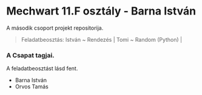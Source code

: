 # Mechwart 11.F osztály - Barna István 
A második csoport projekt repositorija. 
> Feladatbeosztás: István ~ Rendezés | Tomi ~ Random (Python) |
### A Csapat tagjai.
A feladatbeosztást lásd fent. 
- Barna István
- Orvos Tamás
